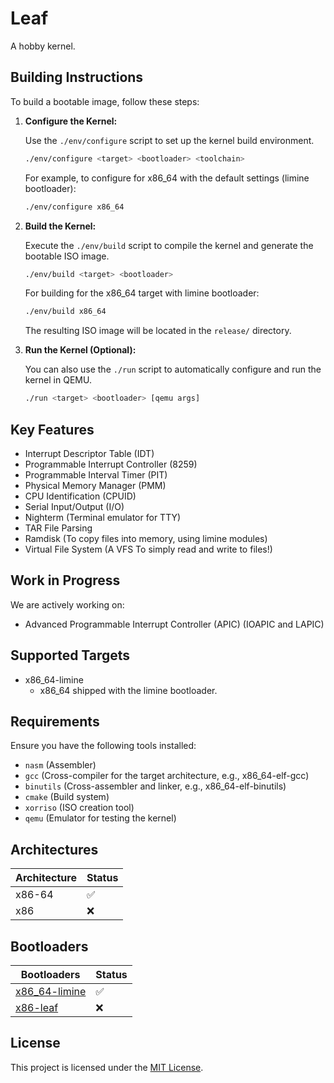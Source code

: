 # Leaf

A hobby kernel.

## Building Instructions

To build a bootable image, follow these steps:

1. **Configure the Kernel:**

   Use the `./env/configure` script to set up the kernel build environment.

   ```bash
   ./env/configure <target> <bootloader> <toolchain>
   ```

   For example, to configure for x86_64 with the default settings (limine bootloader):

   ```bash
   ./env/configure x86_64
   ```

2. **Build the Kernel:**

   Execute the `./env/build` script to compile the kernel and generate the bootable ISO image.

   ```bash
   ./env/build <target> <bootloader>
   ```

   For building for the x86_64 target with limine bootloader:

   ```bash
   ./env/build x86_64
   ```

   The resulting ISO image will be located in the `release/` directory.

3. **Run the Kernel (Optional):**

   You can also use the `./run` script to automatically configure and run the kernel in QEMU.

   ```bash
   ./run <target> <bootloader> [qemu args]
   ```

## Key Features

- Interrupt Descriptor Table (IDT)
- Programmable Interrupt Controller (8259)
- Programmable Interval Timer (PIT)
- Physical Memory Manager (PMM)
- CPU Identification (CPUID)
- Serial Input/Output (I/O)
- Nighterm (Terminal emulator for TTY)
- TAR File Parsing
- Ramdisk (To copy files into memory, using limine modules)
- Virtual File System (A VFS To simply read and write to files!)

## Work in Progress

We are actively working on:

- Advanced Programmable Interrupt Controller (APIC) (IOAPIC and LAPIC)

## Supported Targets

- x86_64-limine
  - x86_64 shipped with the limine bootloader.

## Requirements

Ensure you have the following tools installed:

- `nasm` (Assembler)
- `gcc` (Cross-compiler for the target architecture, e.g., x86_64-elf-gcc)
- `binutils` (Cross-assembler and linker, e.g., x86_64-elf-binutils)
- `cmake` (Build system)
- `xorriso` (ISO creation tool)
- `qemu` (Emulator for testing the kernel)

## Architectures

| Architecture | Status |
| ------------ | ------ |
| x86-64       | ✅     |
| x86          | ❌     |

## Bootloaders

| Bootloaders                                                  | Status |
| ------------------------------------------------------------ | ------ |
| [x86_64-limine](https://github.com/limine-bootloader/limine) | ✅     |
| [x86-leaf](https://github.com/leaf-kernel/bootloader)        | ❌     |

## License

This project is licensed under the [MIT License](https://github.com/leaf-kernel/kernel/blob/main/LICENSE).
